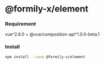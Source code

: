 # @formily-x/element

### Requirement

vue^2.6.0 + @vue/composition-api^1.0.0-beta.1

### Install

```bash
npm install --save @formily-x/element
```
